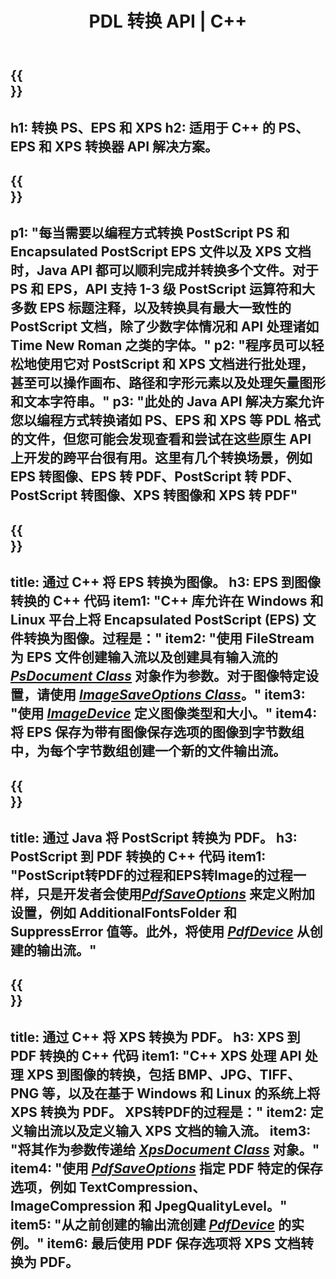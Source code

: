 ﻿---
translation: true
template: /_templates/_conversion-cpp.md
title: PDL 转换 API | C++
url: /cpp/conversion/
description: 使用带有 Aspose.Page PDL 转换功能的 C++ 库将 PS、EPS 和 XPS 转换为 PDF 和图像，包括 BMP、JPG、PNG 和 TIFF。
family: page
platformtag: cpp
feature: conversion
---

{{<section banner>}}
---
h1: 转换 PS、EPS 和 XPS
h2: 适用于 C++ 的 PS、EPS 和 XPS 转换器 API 解决方案。
---

{{<section overview>}}
---
p1: "每当需要以编程方式转换 PostScript PS 和 Encapsulated PostScript EPS 文件以及 XPS 文档时，Java API 都可以顺利完成并转换多个文件。对于 PS 和 EPS，API 支持 1-3 级 PostScript 运算符和大多数 EPS 标题注释，以及转换具有最大一致性的 PostScript 文档，除了少数字体情况和 API 处理诸如 Time New Roman 之类的字体。"
p2: "程序员可以轻松地使用它对 PostScript 和 XPS 文档进行批处理，甚至可以操作画布、路径和字形元素以及处理矢量图形和文本字符串。"
p3: "此处的 Java API 解决方案允许您以编程方式转换诸如 PS、EPS 和 XPS 等 PDL 格式的文件，但您可能会发现查看和尝试在这些原生 API 上开发的跨平台很有用。这里有几个转换场景，例如 EPS 转图像、EPS 转 PDF、PostScript 转 PDF、PostScript 转图像、XPS 转图像和 XPS 转 PDF"
---

{{<section feature1>}}
---
title: 通过 C++ 将 EPS 转换为图像。
h3: EPS 到图像转换的 C++ 代码
item1: "C++ 库允许在 Windows 和 Linux 平台上将 Encapsulated PostScript (EPS) 文件转换为图像。过程是："
item2: "使用 FileStream 为 EPS 文件创建输入流以及创建具有输入流的 [*PsDocument Class*](https://reference.aspose.com/page/cpp/class/aspose.page.e_p_s.ps_document) 对象作为参数。对于图像特定设置，请使用 [*ImageSaveOptions Class*](https://reference.aspose.com/page/cpp/class/aspose.page.e_p_s.device.image_save_options)。"
item3: "使用 [*ImageDevice*](https://reference.aspose.com/page/cpp/class/aspose.page.e_p_s.device.image_device) 定义图像类型和大小。"
item4: 将 EPS 保存为带有图像保存选项的图像到字节数组中，为每个字节数组创建一个新的文件输出流。
---


{{<section feature2>}}
---
title: 通过 Java 将 PostScript 转换为 PDF。
h3: PostScript 到 PDF 转换的 C++ 代码
item1: "PostScript转PDF的过程和EPS转Image的过程一样，只是开发者会使用[*PdfSaveOptions*](https://reference.aspose.com/page/cpp/class/aspose.page.e_p_s.device.pdf_save_options) 来定义附加设置，例如 AdditionalFontsFolder 和 SuppressError 值等。此外，将使用 [*PdfDevice*](https://reference.aspose.com/page/cpp/class/aspose.page.e_p_s.device.pdf_device) 从创建的输出流。"
---

{{<section feature3>}}
---
title: 通过 C++ 将 XPS 转换为 PDF。
h3: XPS 到 PDF 转换的 C++ 代码
item1: "C++ XPS 处理 API 处理 XPS 到图像的转换，包括 BMP、JPG、TIFF、PNG 等，以及在基于 Windows 和 Linux 的系统上将 XPS 转换为 PDF。 XPS转PDF的过程是："
item2: 定义输出流以及定义输入 XPS 文档的输入流。
item3: "将其作为参数传递给 [*XpsDocument Class*](https://reference.aspose.com/page/cpp/class/aspose.page.x_p_s.xps_document) 对象。"
item4: "使用 [*PdfSaveOptions*](https://reference.aspose.com/page/cpp/class/aspose.page.x_p_s.presentation.pdf.pdf_save_options) 指定 PDF 特定的保存选项，例如 TextCompression、ImageCompression 和 JpegQualityLevel。"
item5: "从之前创建的输出流创建 [*PdfDevice*](https://reference.aspose.com/page/cpp/class/aspose.page.x_p_s.presentation.pdf.pdf_device) 的实例。"
item6: 最后使用 PDF 保存选项将 XPS 文档转换为 PDF。
---
